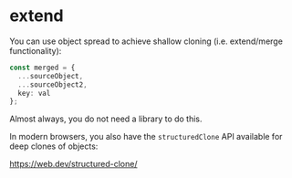 # extend

You can use object spread to achieve shallow cloning (i.e. extend/merge
functionality):

```ts
const merged = {
  ...sourceObject,
  ...sourceObject2,
  key: val
};
```

Almost always, you do not need a library to do this.

In modern browsers, you also have the `structuredClone` API available for
deep clones of objects:

https://web.dev/structured-clone/
